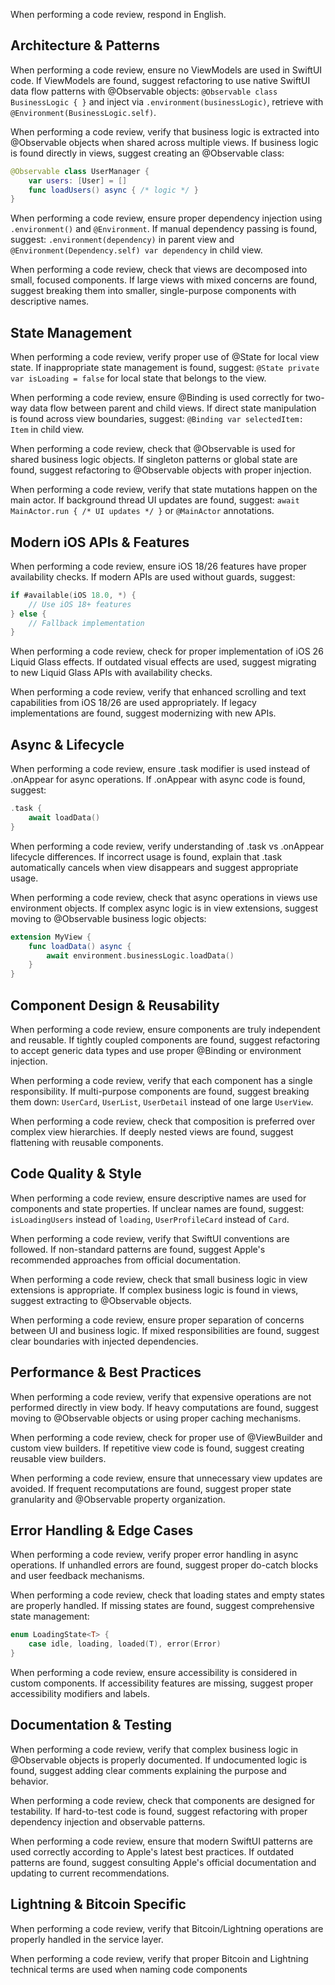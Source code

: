 When performing a code review, respond in English.

## Architecture & Patterns

When performing a code review, ensure no ViewModels are used in SwiftUI code. If ViewModels are found, suggest refactoring to use native SwiftUI data flow patterns with @Observable objects: `@Observable class BusinessLogic { }` and inject via `.environment(businessLogic)`, retrieve with `@Environment(BusinessLogic.self)`.

When performing a code review, verify that business logic is extracted into @Observable objects when shared across multiple views. If business logic is found directly in views, suggest creating an @Observable class: 
```swift
@Observable class UserManager {
    var users: [User] = []
    func loadUsers() async { /* logic */ }
}
```

When performing a code review, ensure proper dependency injection using `.environment()` and `@Environment`. If manual dependency passing is found, suggest: `.environment(dependency)` in parent view and `@Environment(Dependency.self) var dependency` in child view.

When performing a code review, check that views are decomposed into small, focused components. If large views with mixed concerns are found, suggest breaking them into smaller, single-purpose components with descriptive names.

## State Management

When performing a code review, verify proper use of @State for local view state. If inappropriate state management is found, suggest: `@State private var isLoading = false` for local state that belongs to the view.

When performing a code review, ensure @Binding is used correctly for two-way data flow between parent and child views. If direct state manipulation is found across view boundaries, suggest: `@Binding var selectedItem: Item` in child view.

When performing a code review, check that @Observable is used for shared business logic objects. If singleton patterns or global state are found, suggest refactoring to @Observable objects with proper injection.

When performing a code review, verify that state mutations happen on the main actor. If background thread UI updates are found, suggest: `await MainActor.run { /* UI updates */ }` or `@MainActor` annotations.

## Modern iOS APIs & Features

When performing a code review, ensure iOS 18/26 features have proper availability checks. If modern APIs are used without guards, suggest:
```swift
if #available(iOS 18.0, *) {
    // Use iOS 18+ features
} else {
    // Fallback implementation
}
```

When performing a code review, check for proper implementation of iOS 26 Liquid Glass effects. If outdated visual effects are used, suggest migrating to new Liquid Glass APIs with availability checks.

When performing a code review, verify that enhanced scrolling and text capabilities from iOS 18/26 are used appropriately. If legacy implementations are found, suggest modernizing with new APIs.

## Async & Lifecycle

When performing a code review, ensure .task modifier is used instead of .onAppear for async operations. If .onAppear with async code is found, suggest:
```swift
.task {
    await loadData()
}
```

When performing a code review, verify understanding of .task vs .onAppear lifecycle differences. If incorrect usage is found, explain that .task automatically cancels when view disappears and suggest appropriate usage.

When performing a code review, check that async operations in views use environment objects. If complex async logic is in view extensions, suggest moving to @Observable business logic objects:
```swift
extension MyView {
    func loadData() async {
        await environment.businessLogic.loadData()
    }
}
```

## Component Design & Reusability

When performing a code review, ensure components are truly independent and reusable. If tightly coupled components are found, suggest refactoring to accept generic data types and use proper @Binding or environment injection.

When performing a code review, verify that each component has a single responsibility. If multi-purpose components are found, suggest breaking them down: `UserCard`, `UserList`, `UserDetail` instead of one large `UserView`.

When performing a code review, check that composition is preferred over complex view hierarchies. If deeply nested views are found, suggest flattening with reusable components.

## Code Quality & Style

When performing a code review, ensure descriptive names are used for components and state properties. If unclear names are found, suggest: `isLoadingUsers` instead of `loading`, `UserProfileCard` instead of `Card`.

When performing a code review, verify that SwiftUI conventions are followed. If non-standard patterns are found, suggest Apple's recommended approaches from official documentation.

When performing a code review, check that small business logic in view extensions is appropriate. If complex business logic is found in views, suggest extracting to @Observable objects.

When performing a code review, ensure proper separation of concerns between UI and business logic. If mixed responsibilities are found, suggest clear boundaries with injected dependencies.

## Performance & Best Practices

When performing a code review, verify that expensive operations are not performed directly in view body. If heavy computations are found, suggest moving to @Observable objects or using proper caching mechanisms.

When performing a code review, check for proper use of @ViewBuilder and custom view builders. If repetitive view code is found, suggest creating reusable view builders.

When performing a code review, ensure that unnecessary view updates are avoided. If frequent recomputations are found, suggest proper state granularity and @Observable property organization.

## Error Handling & Edge Cases

When performing a code review, verify proper error handling in async operations. If unhandled errors are found, suggest proper do-catch blocks and user feedback mechanisms.

When performing a code review, check that loading states and empty states are properly handled. If missing states are found, suggest comprehensive state management:
```swift
enum LoadingState<T> {
    case idle, loading, loaded(T), error(Error)
}
```

When performing a code review, ensure accessibility is considered in custom components. If accessibility features are missing, suggest proper accessibility modifiers and labels.

## Documentation & Testing

When performing a code review, verify that complex business logic in @Observable objects is properly documented. If undocumented logic is found, suggest adding clear comments explaining the purpose and behavior.

When performing a code review, check that components are designed for testability. If hard-to-test code is found, suggest refactoring with proper dependency injection and observable patterns.

When performing a code review, ensure that modern SwiftUI patterns are used correctly according to Apple's latest best practices. If outdated patterns are found, suggest consulting Apple's official documentation and updating to current recommendations.


## Lightning & Bitcoin Specific

When performing a code review, verify that Bitcoin/Lightning operations are properly handled in the service layer.

When performing a code review, verify that proper Bitcoin and Lightning technical terms are used when naming code components
